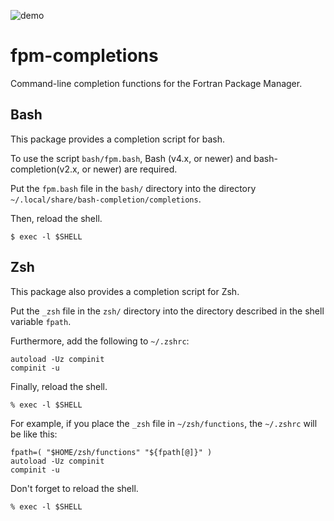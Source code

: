 ![demo](https://github.com/ShinobuAmasaki/fpm-completions/assets/100006043/635de99f-e562-4d86-b05c-92697fe075f0)

# fpm-completions
Command-line completion functions for the Fortran Package Manager.

## Bash
This package provides a completion script for bash. 

To use the script `bash/fpm.bash`, Bash (v4.x, or newer) and bash-completion(v2.x, or newer) are required.

Put the `fpm.bash` file in the `bash/` directory into the directory `~/.local/share/bash-completion/completions`.

Then, reload the shell.
```shell
$ exec -l $SHELL
```

## Zsh

This package also provides a completion script for Zsh.

Put the `_zsh` file in the `zsh/` directory into the directory described in the shell variable `fpath`.

Furthermore, add the following to `~/.zshrc`:
```shell
autoload -Uz compinit
compinit -u
```

Finally, reload the shell.
```shell
% exec -l $SHELL
```

For example, if you place the `_zsh` file in `~/zsh/functions`, the `~/.zshrc` will be like this:

```shell
fpath=( "$HOME/zsh/functions" "${fpath[@]}" )
autoload -Uz compinit
compinit -u
```

Don't forget to reload the shell. 
```shell
% exec -l $SHELL
```
